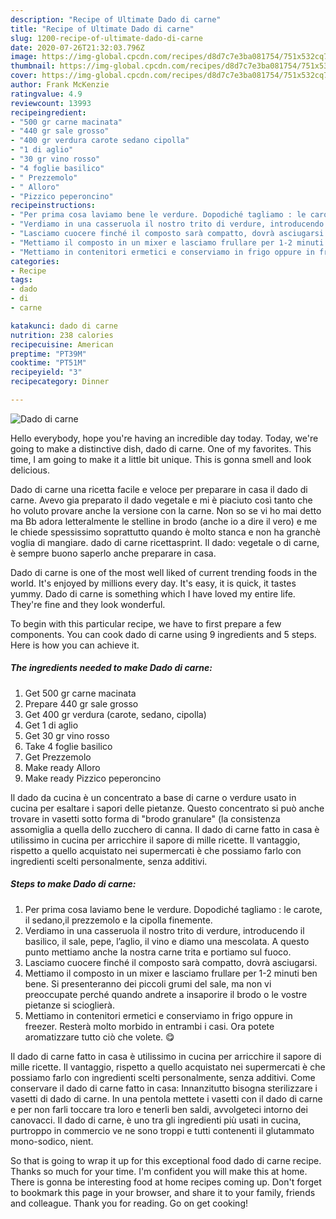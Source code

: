 ```yaml
---
description: "Recipe of Ultimate Dado di carne"
title: "Recipe of Ultimate Dado di carne"
slug: 1200-recipe-of-ultimate-dado-di-carne
date: 2020-07-26T21:32:03.796Z
image: https://img-global.cpcdn.com/recipes/d8d7c7e3ba081754/751x532cq70/dado-di-carne-recipe-main-photo.jpg
thumbnail: https://img-global.cpcdn.com/recipes/d8d7c7e3ba081754/751x532cq70/dado-di-carne-recipe-main-photo.jpg
cover: https://img-global.cpcdn.com/recipes/d8d7c7e3ba081754/751x532cq70/dado-di-carne-recipe-main-photo.jpg
author: Frank McKenzie
ratingvalue: 4.9
reviewcount: 13993
recipeingredient:
- "500 gr carne macinata"
- "440 gr sale grosso"
- "400 gr verdura carote sedano cipolla"
- "1 di aglio"
- "30 gr vino rosso"
- "4 foglie basilico"
- " Prezzemolo"
- " Alloro"
- "Pizzico peperoncino"
recipeinstructions:
- "Per prima cosa laviamo bene le verdure. Dopodiché tagliamo : le carote, il sedano,il prezzemolo e la cipolla finemente."
- "Verdiamo in una casseruola il nostro trito di verdure, introducendo il basilico, il sale, pepe, l’aglio, il vino e diamo una mescolata. A questo punto mettiamo anche la nostra carne trita e portiamo sul fuoco."
- "Lasciamo cuocere finché il composto sarà compatto, dovrà asciugarsi."
- "Mettiamo il composto in un mixer e lasciamo frullare per 1-2 minuti ben bene. Si presenteranno dei piccoli grumi del sale, ma non vi preoccupate perché quando andrete a insaporire il brodo o le vostre pietanze si scioglierà."
- "Mettiamo in contenitori ermetici e conserviamo in frigo oppure in freezer. Resterà molto morbido in entrambi i casi. Ora potete aromatizzare tutto ciò che volete. 😋"
categories:
- Recipe
tags:
- dado
- di
- carne

katakunci: dado di carne 
nutrition: 238 calories
recipecuisine: American
preptime: "PT39M"
cooktime: "PT51M"
recipeyield: "3"
recipecategory: Dinner

---
```



![Dado di carne](https://img-global.cpcdn.com/recipes/d8d7c7e3ba081754/751x532cq70/dado-di-carne-recipe-main-photo.jpg)

Hello everybody, hope you're having an incredible day today. Today, we're going to make a distinctive dish, dado di carne. One of my favorites. This time, I am going to make it a little bit unique. This is gonna smell and look delicious.

Dado di carne una ricetta facile e veloce per preparare in casa il dado di carne. Avevo gia preparato il dado vegetale e mi è piaciuto così tanto che ho voluto provare anche la versione con la carne. Non so se vi ho mai detto ma Bb adora letteralmente le stelline in brodo (anche io a dire il vero) e me le chiede spessissimo soprattutto quando è molto stanca e non ha granchè voglia di mangiare. dado di carne ricettasprint. Il dado: vegetale o di carne, è sempre buono saperlo anche preparare in casa.

Dado di carne is one of the most well liked of current trending foods in the world. It's enjoyed by millions every day. It's easy, it is quick, it tastes yummy. Dado di carne is something which I have loved my entire life. They're fine and they look wonderful.


To begin with this particular recipe, we have to first prepare a few components. You can cook dado di carne using 9 ingredients and 5 steps. Here is how you can achieve it.

<!--inarticleads1-->

##### The ingredients needed to make Dado di carne:

1. Get 500 gr carne macinata
1. Prepare 440 gr sale grosso
1. Get 400 gr verdura (carote, sedano, cipolla)
1. Get 1 di aglio
1. Get 30 gr vino rosso
1. Take 4 foglie basilico
1. Get  Prezzemolo
1. Make ready  Alloro
1. Make ready Pizzico peperoncino


Il dado da cucina è un concentrato a base di carne o verdure usato in cucina per esaltare i sapori delle pietanze. Questo concentrato si può anche trovare in vasetti sotto forma di &#34;brodo granulare&#34; (la consistenza assomiglia a quella dello zucchero di canna. Il dado di carne fatto in casa è utilissimo in cucina per arricchire il sapore di mille ricette. Il vantaggio, rispetto a quello acquistato nei supermercati è che possiamo farlo con ingredienti scelti personalmente, senza additivi. 

<!--inarticleads2-->

##### Steps to make Dado di carne:

1. Per prima cosa laviamo bene le verdure. Dopodiché tagliamo : le carote, il sedano,il prezzemolo e la cipolla finemente.
1. Verdiamo in una casseruola il nostro trito di verdure, introducendo il basilico, il sale, pepe, l’aglio, il vino e diamo una mescolata. A questo punto mettiamo anche la nostra carne trita e portiamo sul fuoco.
1. Lasciamo cuocere finché il composto sarà compatto, dovrà asciugarsi.
1. Mettiamo il composto in un mixer e lasciamo frullare per 1-2 minuti ben bene. Si presenteranno dei piccoli grumi del sale, ma non vi preoccupate perché quando andrete a insaporire il brodo o le vostre pietanze si scioglierà.
1. Mettiamo in contenitori ermetici e conserviamo in frigo oppure in freezer. Resterà molto morbido in entrambi i casi. Ora potete aromatizzare tutto ciò che volete. 😋


Il dado di carne fatto in casa è utilissimo in cucina per arricchire il sapore di mille ricette. Il vantaggio, rispetto a quello acquistato nei supermercati è che possiamo farlo con ingredienti scelti personalmente, senza additivi. Come conservare il dado di carne fatto in casa: Innanzitutto bisogna sterilizzare i vasetti di dado di carne. In una pentola mettete i vasetti con il dado di carne e per non farli toccare tra loro e tenerli ben saldi, avvolgeteci intorno dei canovacci. Il dado di carne, è uno tra gli ingredienti più usati in cucina, purtroppo in commercio ve ne sono troppi e tutti contenenti il glutammato mono-sodico, nient. 

So that is going to wrap it up for this exceptional food dado di carne recipe. Thanks so much for your time. I'm confident you will make this at home. There is gonna be interesting food at home recipes coming up. Don't forget to bookmark this page in your browser, and share it to your family, friends and colleague. Thank you for reading. Go on get cooking!
